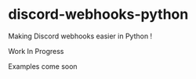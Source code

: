 # discord-webhooks-python
Making Discord webhooks easier in Python !

Work In Progress

Examples come soon
